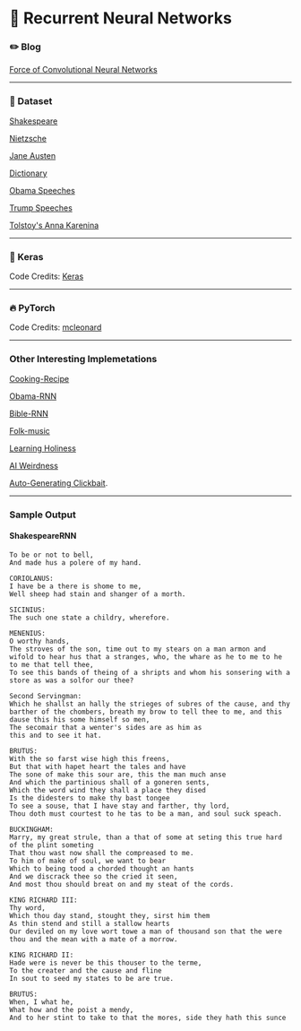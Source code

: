 # :arrows_counterclockwise: Recurrent Neural Networks

### :pencil2: Blog 

[Force of Convolutional Neural Networks](https://dudeperf3ct.github.io/rnn/2019/01/19/Force-of-Recurrent-Neural-Networks/)

---

### :cookie: Dataset 

[Shakespeare](https://raw.githubusercontent.com/karpathy/char-rnn/master/data/tinyshakespeare/input.txt)

[Nietzsche](https://s3.amazonaws.com/text-datasets/nietzsche.txt)

[Jane Austen](http://www.gutenberg.org/files/31100/31100.txt)

[Dictionary](http://www.gutenberg.org/cache/epub/29765/pg29765.txt)

[Obama Speeches](https://raw.githubusercontent.com/samim23/obama-rnn/master/input.txt)

[Trump Speeches](https://raw.githubusercontent.com/ryanmcdermott/trump-speeches/master/speeches.txt)

[Tolstoy's Anna Karenina](https://raw.githubusercontent.com/mcleonard/pytorch-charRNN/master/data/anna.txt)

---

### :postal_horn: Keras

Code Credits: [Keras](https://github.com/keras-team/keras/blob/master/examples/lstm_text_generation.py)

---

### :fire: PyTorch

Code Credits: [mcleonard](https://github.com/mcleonard/pytorch-charRNN/blob/master/TorchRNN.ipynb)

---

### Other Interesting Implemetations

[Cooking-Recipe](https://gist.github.com/nylki/1efbaa36635956d35bcc)

[Obama-RNN](https://medium.com/@samim/obama-rnn-machine-generated-political-speeches-c8abd18a2ea0)

[Bible-RNN](https://twitter.com/RNN_Bible)

[Folk-music](https://soundcloud.com/seaandsailor/sets/char-rnn-composes-irish-folk-music)

[Learning Holiness](https://cpury.github.io/learning-holiness/)

[AI Weirdness](http://aiweirdness.com/)

[Auto-Generating Clickbait](https://larseidnes.com/2015/10/13/auto-generating-clickbait-with-recurrent-neural-networks/).

---

### Sample Output

#### ShakespeareRNN

```
To be or not to bell,
And made hus a polere of my hand.

CORIOLANUS:
I have be a there is shome to me,
Well sheep had stain and shanger of a morth.

SICINIUS:
The such one state a childry, wherefore.

MENENIUS:
O worthy hands,
The stroves of the son, time out to my stears on a man armon and wifold to hear hus that a stranges, who, the whare as he to me to he to me that tell thee,
To see this bands of theing of a shripts and whom his sonsering with a store as was a solfor our thee?

Second Servingman:
Which he shallst an hally the strieges of subres of the cause, and thy barther of the chombers, breath my brow to tell thee to me, and this dause this his some himself so men,
The secomair that a wenter's sides are as him as
this and to see it hat.

BRUTUS:
With the so farst wise high this freens,
But that with hapet heart the tales and have
The sone of make this sour are, this the man much anse
And which the partinious shall of a goneren sents,
Which the word wind they shall a place they dised
Is the didesters to make thy bast tongee
To see a souse, that I have stay and farther, thy lord,
Thou doth must courtest to he tas to be a man, and soul suck speach.

BUCKINGHAM:
Marry, my great strule, than a that of some at seting this true hard of the plint someting
That thou wast now shall the compreased to me.
To him of make of soul, we want to bear
Which to being tood a chorded thought an hants
And we discrack thee so the cried it seen,
And most thou should breat on and my steat of the cords.

KING RICHARD III:
Thy word,
Which thou day stand, stought they, sirst him them
As thin stend and still a stallow hearts
Our deviled on my love wort towe a man of thousand son that the were thou and the mean with a mate of a morrow.

KING RICHARD II:
Hade were is never be this thouser to the terme,
To the creater and the cause and fline
In sout to seed my states to be are true.

BRUTUS:
When, I what he,
What how and the poist a mendy,
And to her stint to take to that the mores, side they hath this sunce 
```
